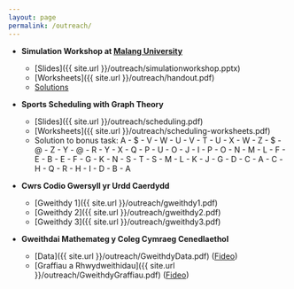 ```yaml
---
layout: page
permalink: /outreach/
---
```

  + **Simulation Workshop at [Malang University](https://um.ac.id/en/profile/)**
    + [Slides]({{ site.url }}/outreach/simulationworkshop.pptx)
    + [Worksheets]({{ site.url }}/outreach/handout.pdf)
    + [Solutions](https://github.com/geraintpalmer/SimulationWorkshop/blob/main/Solutions.ipynb)

  + **Sports Scheduling with Graph Theory**
    + [Slides]({{ site.url }}/outreach/scheduling.pdf)
    + [Worksheets]({{ site.url }}/outreach/scheduling-worksheets.pdf)
    + Solution to bonus task:
    A - $ - V - W - U - V - T - U - X - W - Z - $ - @ - Z - Y - @ - R - Y - X - Q - P - U - O - J - I - P - O - N - M - L - F - E - B - E - F - G - K - N - S - T - S - M - L - K - J - G - D - C - A - C - H - Q - R - H - I - D - B - A

  + **Cwrs Codio Gwersyll yr Urdd Caerdydd**
    + [Gweithdy 1]({{ site.url }}/outreach/gweithdy1.pdf)
    + [Gweithdy 2]({{ site.url }}/outreach/gweithdy2.pdf)
    + [Gweithdy 3]({{ site.url }}/outreach/gweithdy3.pdf)

  + **Gweithdai Mathemateg y Coleg Cymraeg Cenedlaethol**
    + [Data]({{ site.url }}/outreach/GweithdyData.pdf) ([Fideo](https://www.porth.ac.uk/cy/collection/gweithdai-mathemateg))
    + [Graffiau a Rhwydweithidau]({{ site.url }}/outreach/GweithdyGraffiau.pdf) ([Fideo](https://www.porth.ac.uk/cy/collection/gweithdai-mathemateg-2021-22))